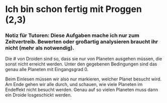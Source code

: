 # Ich bin schon fertig mit Proggen (2,3)

### Notiz für Tutoren: Diese Aufgaben mache ich nur zum Zeitvertreib. Bewerten oder großartig analysieren braucht ihr nicht (mehr als notwendig).

Die # von Droiden sind so, dass sie nur von Planeten ausgehen müssen, die sonst nicht erreicht werden.
Unter den gegebenen Bedingungen sind das genau alle Planeten mit Eingangsgrad 0.

Beim Einlesen müssen wir also nur markieren, welcher Planet besucht wird. Am Ende gehen wir alle durch, und schauen, wie viele Planeten im Endeffekt nicht besucht werden.
Genau auf so vielen Planeten muss dann ein Droide losgeschickt werden.